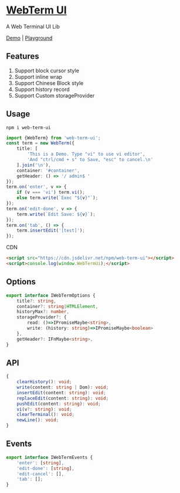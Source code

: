 <!--
 * @Author: theajack
 * @Date: 2023-05-09 22:31:06
 * @Description: Coding something
-->
# [WebTerm UI](https://github.com/theajack/web-term-ui)

A Web Terminal UI Lib

[Demo](https://theajack.github.io/web-term-ui) | [Playground](https://theajack.github.io/jsbox?github=theajack.web-term-ui)

## Features

1. Support block cursor style
2. Support inline wrap
3. Support Chinese Block style
4. Support history record
5. Support Custom storageProvider

## Usage

```
npm i web-term-ui
```

```ts
import {WebTerm} from 'web-term-ui';
const term = new WebTerm({
    title: [
        'This is a Demo. Type "vi" to use vi editor',
        'And "ctrl/cmd + s" to Save, "esc" to cancel.\n'
    ].join('\n'),
    container: '#container',
    getHeader: () => '/ admin$ '
});
term.on('enter', v => {
    if (v === 'vi') term.vi();
    else term.write(`Exec "${v}"`);
});
term.on('edit-done', v => {
    term.write(`Edit Save: ${v}`);
});
term.on('tab', () => {
    term.insertEdit('[test]');
});
```

CDN

```html
<script src="https://cdn.jsdelivr.net/npm/web-term-ui"></script>
<script>console.log(window.WebTermUi);</script>
```

## Options

```ts
export interface IWebTermOptions {
    title?: string,
    container?: string|HTMLElement,
    historyMax?: number,
    storageProvider?: {
        read: ()=>IPromiseMaybe<string>,
        write: (history: string)=>IPromiseMaybe<boolean>
    },
    getHeader?: IFnMaybe<string>,
}
```

## API

```ts
{
    clearHistory(): void;
    write(content: string | Dom): void;
    insertEdit(content: string): void;
    replaceEdit(content: string): void;
    pushEdit(content: string): void;
    vi(v?: string): void;
	clearTerminal(): void;
	newLine(): void;
}
```

## Events

```ts
export interface IWebTermEvents {
    'enter': [string],
    'edit-done': [string],
    'edit-cancel': [],
    'tab': [];
}
```

